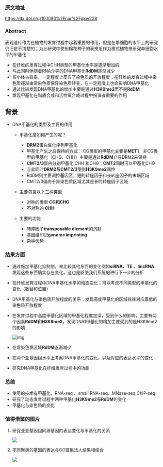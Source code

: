### 原文地址

https://dx.doi.org/10.1093%2Fnar%2Fgkw238

### Abstract

表观遗传作为在植物的发育过程中起着重要的作用，但是在单细胞的水平上的研究仍旧是不清楚的；为此研究中使用棉花种子的表皮毛作为模式植物来研究单细胞水平的甲基化

+ 在纤维的发育过程中CHH类型的甲基化水平是逐渐增加的
+ 与此同时伴随着RNA介导的DNA甲基化**RdDM**逐渐减少
+ 核小体占有率，一定程度上反应了染色质的开放程度；在纤维的发育过程中染色质逐渐由常染色质像异染色质转变，在一定程度上也会影响DNA甲基化
+ 通过比较发现DNA甲基化的增加主要是通过**H3K9me2**而不是**RdDM**
+ 发现甲基化在脂质合成和活性氧合成过程中扮演者重要的作用

## 背景

+ DNA甲基化的类型及主要的作用

  + 甲基化是如何产生的呢？
    + **DRM2**蛋白催化序列甲基化
    + 甲基化产生之后保持的方式： CG类型的甲基化主要是**MET1**，非CG类型的甲基化（CHG、CHH）主要是通过**RdDM**介导DRM2来保持
    + **CMT2/3**蛋白分别甲基化 CHH 和CHG；**CMT2**同时可以甲基化CHG
    + 与此同时**DRM2与CMT2/3**受到**H3K9me2**调控
    + RdDM则主要调控基因区，短的转座因子和长转座因子的末端区域
    + CMT2/3偏向于异染色质区域尤其是长的转座因子区域

  + 主要包含以下三种类型
    + 对称的类型 **CG和CHG**
    + 不对称的 **CHH**
  + 主要的功能
    + 转座因子**transposable element**的沉默
    + 基因组印记**genome imprinting**
    + 杂种优势

### 结果方面

+ 通过施加甲基化抑制剂，来比较其他东西的变化例如**siRNA、TE 、lincRNA** 发现这些东西确实存在变化，这也是驱使我们系统的进行下一步的分析

+ 在纤维发育过程中DNA甲基化水平的动态变化；可以考虑不同类型的甲基化的变化（数目和位置）

+ DNA甲基化与染色质开放程度的关系；发现高度甲基化的区域往往对应着低的染色质开放程度

+ 在发育过程中高度甲基化区域的甲基化程度加深，受到什么的影响，主要有两个因素**RdDM和H3K9me2**，发现DNA1甲基化的增加主要受到的是H3K9me2的影响

  ![img](https://43423.oss-cn-beijing.aliyuncs.com/img/20190926104828.png)

+ 在常染色质区域**RdDM**逐渐减少

+ 在两个亚基因组水平上考察DNA甲基化的变化，以及对应的表达水平的变化

+ 研究DNA甲基化在纤维发育过程中的功能

### 总结

+ 使用的技术有甲基化、RNA-seq 、small RNA-seq、MNase-seq ChIP-seq
+ 研究了动态发育过程中两种甲基化**H3K9me2与RdDM**的变化
+ 甲基化与染色质的变化

### 值得借鉴的图片

1. 研究亚亚基因组同源基因的表达变化与甲基化的关系

   <img src="https://www.ncbi.nlm.nih.gov/pmc/articles/PMC4872108/bin/gkw238fig4.jpg"/>

2. 不同聚类的基因的表达与GO富集法人结果相结合

   <img src="https://www.ncbi.nlm.nih.gov/pmc/articles/PMC4872108/bin/gkw238fig5.jpg"/>

   